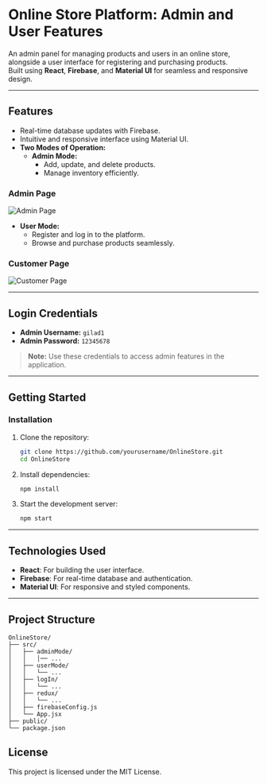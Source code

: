 # **Online Store Platform: Admin and User Features**

An admin panel for managing products and users in an online store, 
alongside a user interface for registering and purchasing products.  
Built using **React**, **Firebase**, and **Material UI** for seamless and responsive design.

---


## **Features**
- Real-time database updates with Firebase.
- Intuitive and responsive interface using Material UI.
- **Two Modes of Operation:**
  - **Admin Mode:**
    - Add, update, and delete products.
    - Manage inventory efficiently.
### Admin Page
![Admin Page](./images/adminMode.jpg)

  - **User Mode:**
    - Register and log in to the platform.
    - Browse and purchase products seamlessly.
### Customer Page
![Customer Page](./images/customerMode.jpg)


---

## **Login Credentials**
- **Admin Username:** `gilad1`  
- **Admin Password:** `12345678`  

> **Note:** Use these credentials to access admin features in the application.

---

## **Getting Started**

### **Installation**
1. Clone the repository:
   ```bash
   git clone https://github.com/yourusername/OnlineStore.git
   cd OnlineStore
   ```

2. Install dependencies:
   ```bash
   npm install
   ```

3. Start the development server:
   ```bash
   npm start
   ```

---

## **Technologies Used**
- **React**: For building the user interface.
- **Firebase**: For real-time database and authentication.
- **Material UI**: For responsive and styled components.

---

## **Project Structure**
```
OnlineStore/
├── src/
│   ├── adminMode/
│   │   │── ...
│   ├── userMode/
│   │   └── ...
│   ├── logIn/
│   │   └── ...
│   ├── redux/
│   │   └── ...
│   ├── firebaseConfig.js
│   └── App.jsx
├── public/
└── package.json
```

## **License**
This project is licensed under the MIT License.
